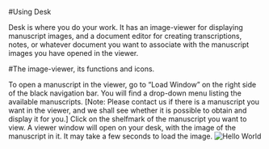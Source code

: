 #Using Desk  


Desk is where you do your work.  It has an image-viewer for displaying manuscript images, and a document editor for creating transcriptions, notes, or whatever document you want to associate with the manuscript images you have opened in the viewer.


#The image-viewer, its functions and icons.


To open a manuscript in the viewer, go to “Load Window” on the right side of the black navigation bar.  You will find a drop-down menu listing the available manuscripts.  [Note: Please contact us if there is a manuscript you want in the viewer, and we shall see whether it is possible to obtain and display it for you.]  Click on the shelfmark of the manuscript you want to view.  A viewer window will open on your desk, with the image of the manuscript in it.  It may take a few seconds to load the image.
![Hello World](/favicon.ico)